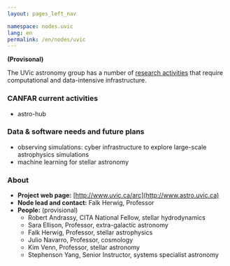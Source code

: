 ```yaml
---
layout: pages_left_nav

namespace: nodes.uvic
lang: en
permalink: /en/nodes/uvic
---
```


<!-- Content start -->

**(Provisonal)**

The UVic astronomy group has a number of [research activities](http://www.uvic.ca/research/centres/arc/research/index.php) that require computational and data-intensive infrastructure.

### CANFAR current activities
* astro-hub

### Data & software needs and future plans
*  observing simulations: cyber infrastructure to explore large-scale astrophysics simulations
* machine learning for stellar astronomy


### About

* **Project web page:** [http://www.uvic.ca/arc](http://www.astro.uvic.ca)
* **Node lead and contact:** Falk Herwig, Professor
* **People:** (provisional)
  * Robert Andrassy, CITA National Fellow, stellar hydrodynamics
  * Sara Ellison, Professor, extra-galactic astronomy
  * Falk Herwig, Professor, stellar astrophysics 
  * Julio Navarro, Professor, cosmology
  * Kim Venn, Professor, stellar astronomy
  * Stephenson Yang, Senior Instructor, systems specialist astronomy

<!-- Content end -->

